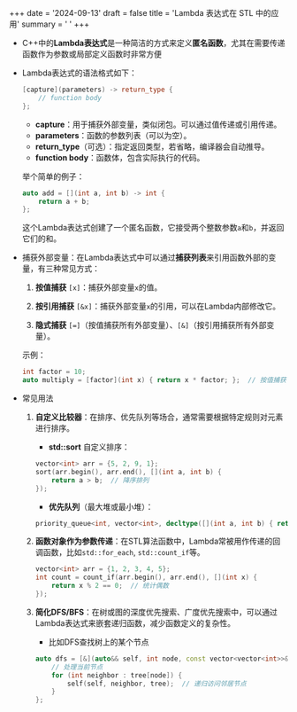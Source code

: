 +++
date = '2024-09-13'
draft = false
title = 'Lambda 表达式在 STL 中的应用'
summary = ' '
+++

- C++中的**Lambda表达式**是一种简洁的方式来定义**匿名函数**，尤其在需要传递函数作为参数或局部定义函数时非常方便

- Lambda表达式的语法格式如下：

  ```c++
  [capture](parameters) -> return_type {
      // function body
  };
  ```

  - **capture**：用于捕获外部变量，类似闭包。可以通过值传递或引用传递。
  - **parameters**：函数的参数列表（可以为空）。
  - **return_type**（可选）：指定返回类型，若省略，编译器会自动推导。
  - **function body**：函数体，包含实际执行的代码。

  举个简单的例子：

  ```c++
  auto add = [](int a, int b) -> int {
      return a + b;
  };
  ```

  这个Lambda表达式创建了一个匿名函数，它接受两个整数参数`a`和`b`，并返回它们的和。

- 捕获外部变量：在Lambda表达式中可以通过**捕获列表**来引用函数外部的变量，有三种常见方式：

  1. **按值捕获** `[x]`：捕获外部变量`x`的值。

  2. **按引用捕获** `[&x]`：捕获外部变量`x`的引用，可以在Lambda内部修改它。

  3. **隐式捕获** `[=]`（按值捕获所有外部变量）、`[&]`（按引用捕获所有外部变量）。

  示例：

  ```c++
  int factor = 10;
  auto multiply = [factor](int x) { return x * factor; };  // 按值捕获
  ```

- 常见用法

  1. **自定义比较器**：在排序、优先队列等场合，通常需要根据特定规则对元素进行排序。

     - **std::sort** 自定义排序：

     ```c++
     vector<int> arr = {5, 2, 9, 1};
     sort(arr.begin(), arr.end(), [](int a, int b) {
         return a > b;  // 降序排列
     });
     ```

     - **优先队列**（最大堆或最小堆）：

     ```c++
     priority_queue<int, vector<int>, decltype([](int a, int b) { return a > b; })> pq;
     ```

  2. **函数对象作为参数传递**：在STL算法函数中，Lambda常被用作传递的回调函数，比如`std::for_each`, `std::count_if`等。

     ```c++
     vector<int> arr = {1, 2, 3, 4, 5};
     int count = count_if(arr.begin(), arr.end(), [](int x) {
         return x % 2 == 0;  // 统计偶数
     });
     ```

  3. **简化DFS/BFS**：在树或图的深度优先搜索、广度优先搜索中，可以通过Lambda表达式来嵌套递归函数，减少函数定义的复杂性。

     - 比如DFS查找树上的某个节点

     ```c++
     auto dfs = [&](auto&& self, int node, const vector<vector<int>>& tree) -> void {
         // 处理当前节点
         for (int neighbor : tree[node]) {
             self(self, neighbor, tree);  // 递归访问邻居节点
         }
     };
     ```

     

